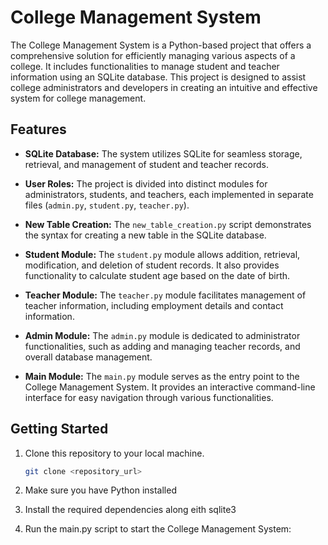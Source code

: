 # College Management System

The College Management System is a Python-based project that offers a comprehensive solution for efficiently managing various aspects of a college. It includes functionalities to manage student and teacher information using an SQLite database. This project is designed to assist college administrators and developers in creating an intuitive and effective system for college management.

## Features

- **SQLite Database:** The system utilizes SQLite for seamless storage, retrieval, and management of student and teacher records.

- **User Roles:** The project is divided into distinct modules for administrators, students, and teachers, each implemented in separate files (`admin.py`, `student.py`, `teacher.py`).

- **New Table Creation:** The `new_table_creation.py` script demonstrates the syntax for creating a new table in the SQLite database.

- **Student Module:** The `student.py` module allows addition, retrieval, modification, and deletion of student records. It also provides functionality to calculate student age based on the date of birth.

- **Teacher Module:** The `teacher.py` module facilitates management of teacher information, including employment details and contact information.

- **Admin Module:** The `admin.py` module is dedicated to administrator functionalities, such as adding and managing teacher records, and overall database management.

- **Main Module:** The `main.py` module serves as the entry point to the College Management System. It provides an interactive command-line interface for easy navigation through various functionalities.

## Getting Started

1. Clone this repository to your local machine.

   ```bash
   git clone <repository_url>
   ```
2. Make sure you have Python installed
3. Install the required dependencies along eith sqlite3
4. Run the main.py script to start the College Management System:

